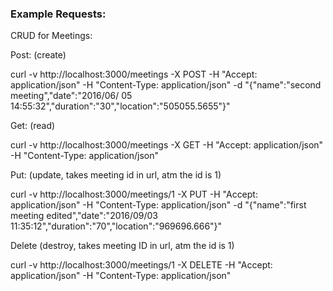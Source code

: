 ### Example Requests:

CRUD for Meetings:


Post: (create)

curl -v http://localhost:3000/meetings -X POST -H "Accept: application/json" -H "Content-Type: application/json" -d "{\"name\":\"second  meeting\",\"date\":\"2016/06/
05 14:55:32\",\"duration\":\"30\",\"location\":\"505055.5655\"}" 


Get: (read)

curl -v http://localhost:3000/meetings -X GET -H "Accept: application/json" -H "Content-Type: application/json"

Put: (update, takes meeting id in url, atm the id is 1)


curl -v http://localhost:3000/meetings/1 -X PUT -H "Accept: application/json" -H "Content-Type: application/json" -d "{\"name\":\"first  meeting edited\",\"date\":\"2016/09/03 11:35:12\",\"duration\":\"70\",\"location\":\"969696.666\"}" 

Delete (destroy, takes meeting ID in url, atm the id is 1)

curl -v http://localhost:3000/meetings/1 -X DELETE -H "Accept: application/json" -H "Content-Type: application/json"
